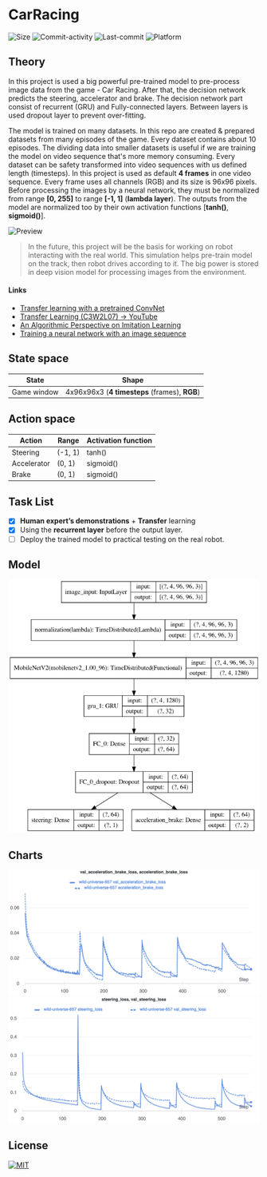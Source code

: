 # CarRacing

![Size](https://img.shields.io/github/repo-size/markub3327/ImitationLearning)
![Commit-activity](https://img.shields.io/github/commit-activity/m/markub3327/ImitationLearning)
![Last-commit](https://img.shields.io/github/last-commit/markub3327/ImitationLearning)
![Platform](https://img.shields.io/badge/platform-osx%2C%20win%2C%20linux-informational)

## Theory
In this project is used a big powerful pre-trained model to pre-process image data from the game - Car Racing. After that, the decision network predicts the steering, accelerator and brake. The decision network part consist of recurrent (GRU) and Fully-connected layers. Between layers is used dropout layer to prevent over-fitting.

The model is trained on many datasets. In this repo are created & prepared datasets from many episodes of the game. Every dataset contains about 10 episodes. The dividing data into smaller datasets is useful if we are training the model on video sequence that's more memory consuming. Every dataset can be safety transformed into video sequences with us defined length (timesteps). In this project is used as default **4 frames** in one video sequence. Every frame uses all channels (RGB) and its size is 96x96 pixels. Before processing the images by a neural network, they must be normalized from range **[0, 255]** to range **[-1, 1]** (**lambda layer**). The outputs from the model are normalized too by their own activation functions [**tanh()**, **sigmoid()**].

![Preview](preview.gif)

> In the future, this project will be the basis for working on robot interacting with the real world. This simulation helps pre-train model on the track, then robot drives according to it. The big power is stored in deep vision model for processing images from the environment.

#### Links

* [Transfer learning with a pretrained ConvNet](https://www.tensorflow.org/tutorials/images/transfer_learning)
* [Transfer Learning (C3W2L07) -> YouTube](https://www.youtube.com/watch?v=yofjFQddwHE)
* [An Algorithmic Perspective on Imitation Learning](https://arxiv.org/pdf/1811.06711.pdf)
* [Training a neural network with an image sequence](https://medium.com/smileinnovation/training-neural-network-with-image-sequence-an-example-with-video-as-input-c3407f7a0b0f)

## State space

State | Shape
------------ | -------------
Game window | 4x96x96x3 (**4 timesteps** (frames), **RGB**)


## Action space

Action | Range | Activation function
------------ | ------------- | -------------
Steering | (-1, 1) | tanh()
Accelerator | (0, 1) | sigmoid()
Brake | (0, 1) | sigmoid()

## Task List

- [x] **Human expert’s demonstrations** + **Transfer** learning
- [x] Using the **recurrent layer** before the output layer.
- [ ] Deploy the trained model to practical testing on the real robot.

## Model

![MODEL](model.png)

## Charts

![chart_02](chart_01.png)
![chart_03](chart_03.png)

## License

[![MIT](https://img.shields.io/github/license/markub3327/ImitationLearning)](LICENSE)
